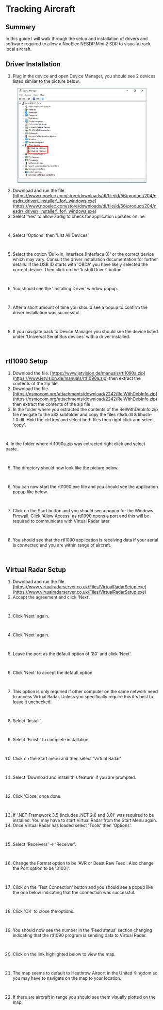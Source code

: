 # Tracking Aircraft

## Summary

In this guide I will walk through the setup and installation of drivers and software required to allow a NooElec NESDR Mini 2 SDR to visually track local aircraft. &#x20;

## Driver Installation

1. Plug in the device and open Device Manager, you should see 2 devices listed similar to the picture below.

<figure><img src="images/image (1) (4).png" alt=""><figcaption></figcaption></figure>

2. Download and run the file [https://www.nooelec.com/store/downloads/dl/file/id/56/product/204/nesdr\_driver\_installer\_for\_windows.exe](https://www.nooelec.com/store/downloads/dl/file/id/56/product/204/nesdr\_driver\_installer\_for\_windows.exe)
3. Select 'Yes' to allow Zadig to check for application updates online.&#x20;

<figure><img src="../../../.gitbook/assets/image (9) (1).png" alt=""><figcaption></figcaption></figure>

4. Select 'Options' then 'List All Devices'

<figure><img src="../../../.gitbook/assets/image (74).png" alt=""><figcaption></figcaption></figure>

5. Select the option 'Bulk-In, Interface (Interface 0)' or the correct device which may vary. Consult the driver installation documentation for further details. If the USB ID starts with 'OBDA' you have likely selected the correct device. Then click on the 'Install Driver' button.&#x20;

<figure><img src="../../../.gitbook/assets/image (12) (1).png" alt=""><figcaption></figcaption></figure>

6. You should see the 'Installing Driver' window popup.&#x20;

<figure><img src="../../../.gitbook/assets/image (3).png" alt=""><figcaption></figcaption></figure>

7. After a short amount of time you should see a popup to confirm the driver installation was successful.&#x20;

<figure><img src="../../../.gitbook/assets/image (75).png" alt=""><figcaption></figcaption></figure>

8. If you navigate back to Device Manager you should see the device listed under 'Universal Serial Bus devices' with a driver installed.&#x20;

<figure><img src="../../../.gitbook/assets/image (2) (6).png" alt=""><figcaption></figcaption></figure>

## rtl1090 Setup

1. Download the file. [https://www.jetvision.de/manuals/rtl1090a.zip](https://www.jetvision.de/manuals/rtl1090a.zip) then extract the contents of the zip file.&#x20;
2. Download the file. [https://osmocom.org/attachments/download/2242/RelWithDebInfo.zip](https://osmocom.org/attachments/download/2242/RelWithDebInfo.zip) then extract the contents of the zip file.&#x20;
3. In the folder where you extracted the contents of the RelWithDebInfo.zip file navigate to the x32 subfolder and copy the files rtlsdr.dll & libusb-1.0.dll. Hold the ctrl key and select both files then right click and select 'copy'.

<figure><img src="../../../.gitbook/assets/image (18).png" alt=""><figcaption></figcaption></figure>

&#x20;4\. In the folder where rtl1090a.zip was extracted right click and select paste.&#x20;

<figure><img src="../../../.gitbook/assets/image (79).png" alt=""><figcaption></figcaption></figure>

5. The directory should now look like the picture below.&#x20;

<figure><img src="../../../.gitbook/assets/image (1).png" alt=""><figcaption></figcaption></figure>

6. You can now start the rtl1090.exe file and you should see the application popup like below.&#x20;

<figure><img src="../../../.gitbook/assets/image (88).png" alt=""><figcaption></figcaption></figure>

7. Click on the Start button and you should see a popup for the Windows Firewall. Click 'Allow Access' as rtl1090 opens a port and this will be required to communicate with Virtual Radar later.&#x20;

<figure><img src="../../../.gitbook/assets/image (86).png" alt=""><figcaption></figcaption></figure>

8. You should see that the rtl1090 application is receiving data if your aerial is connected and you are within range of aircraft.&#x20;

<figure><img src="../../../.gitbook/assets/image (78).png" alt=""><figcaption></figcaption></figure>

## Virtual Radar Setup

1. Download and run the file [https://www.virtualradarserver.co.uk/Files/VirtualRadarSetup.exe](https://www.virtualradarserver.co.uk/Files/VirtualRadarSetup.exe)
2. Accept the agreement and click 'Next'.&#x20;

<figure><img src="../../../.gitbook/assets/image (11) (1).png" alt=""><figcaption></figcaption></figure>

3. Click 'Next' again.&#x20;

<figure><img src="../../../.gitbook/assets/image (90).png" alt=""><figcaption></figcaption></figure>

4. Click 'Next' again.&#x20;

<figure><img src="../../../.gitbook/assets/image (85).png" alt=""><figcaption></figcaption></figure>

5. Leave the port as the default option of '80' and click 'Next'.&#x20;

<figure><img src="../../../.gitbook/assets/image (91).png" alt=""><figcaption></figcaption></figure>

6. Click 'Next' to accept the default option.&#x20;

<figure><img src="../../../.gitbook/assets/image (83).png" alt=""><figcaption></figcaption></figure>

7. This option is only required if other computer on the same network need to access Virtual Radar. Unless you specifically require this it's best to leave it unchecked.&#x20;

<figure><img src="../../../.gitbook/assets/image (89).png" alt=""><figcaption></figcaption></figure>

8. Select 'Install'.&#x20;

<figure><img src="../../../.gitbook/assets/image (76).png" alt=""><figcaption></figcaption></figure>

9. Select 'Finish' to complete installation.&#x20;

<figure><img src="../../../.gitbook/assets/image (87).png" alt=""><figcaption></figcaption></figure>

10. Click on the Start menu and then select 'Virtual Radar'

<figure><img src="../../../.gitbook/assets/image (84).png" alt=""><figcaption></figcaption></figure>

11. Select 'Download and install this feature' if you are prompted.&#x20;

<figure><img src="../../../.gitbook/assets/image (8) (1).png" alt=""><figcaption></figcaption></figure>

12. Click 'Close' once done.&#x20;

<figure><img src="../../../.gitbook/assets/image (17).png" alt=""><figcaption></figcaption></figure>

13. If '.NET Framework 3.5 (includes .NET 2.0 and 3.0)' was required to be installed. You may have to start Virtual Radar from the Start Menu again.&#x20;
14. Once Virtual Radar has loaded select 'Tools' then 'Options'.&#x20;

<figure><img src="../../../.gitbook/assets/image (10).png" alt=""><figcaption></figcaption></figure>

15. Select 'Receivers' -> 'Receiver'.&#x20;

<figure><img src="../../../.gitbook/assets/image (4).png" alt=""><figcaption></figcaption></figure>

16. Change the Format option to be 'AVR or Beast Raw Feed'. Also change the Port option to be '31001'.&#x20;

<figure><img src="../../../.gitbook/assets/image (15).png" alt=""><figcaption></figcaption></figure>

17. Click on the 'Test Connection' button and you should see a popup like the one below indicating that the connection was successful.&#x20;

<figure><img src="../../../.gitbook/assets/image (11).png" alt=""><figcaption></figcaption></figure>

18. Click 'OK' to close the options.&#x20;

<figure><img src="../../../.gitbook/assets/image (12).png" alt=""><figcaption></figcaption></figure>

19. You should now see the number in the 'Feed status' section changing indicating that the rtl1090 program is sending data to Virtual Radar.&#x20;

<figure><img src="../../../.gitbook/assets/image (21).png" alt=""><figcaption></figcaption></figure>

20. Click on the link highlighted below to view the map.&#x20;

<figure><img src="../../../.gitbook/assets/image (22).png" alt=""><figcaption></figcaption></figure>

21. The map seems to default to Heathrow Airport in the United Kingdom so you may have to navigate on the map to your location.&#x20;

<figure><img src="../../../.gitbook/assets/image (9).png" alt=""><figcaption></figcaption></figure>

22. &#x20;If there are aircraft in range you should see them visually plotted on the map.&#x20;

<figure><img src="../../../.gitbook/assets/image (8).png" alt=""><figcaption></figcaption></figure>
